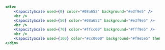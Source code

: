 <style>
    .small {
        width: 32px;
        height: 32px;
    }
</style>

```jsx
<div>
    <CapacityScale used={0} color="#08a652" background="#e3f9e5" />
    <hr />    
    <CapacityScale used={50} color="#08a652" background="#e3f9e5" />
    <hr />
    <CapacityScale used={70} color="#ffcc00" background="#fff9e5" />
    <hr />
    <CapacityScale used={100} color="#cc0000" background="#f9e5e5" theme="small" />
</div>
```
